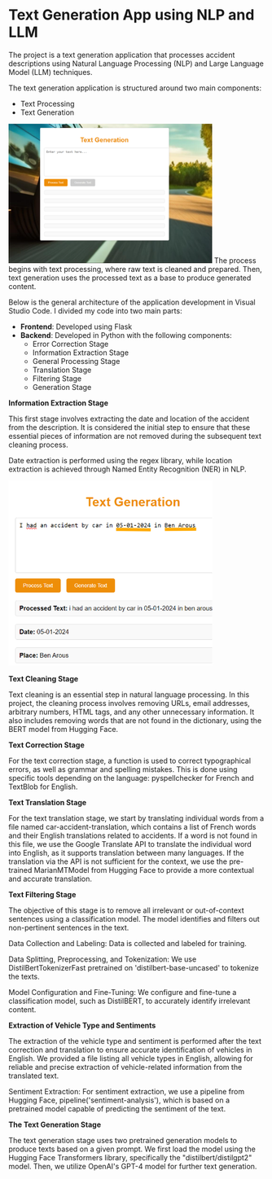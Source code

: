 # Text Generation App using NLP and LLM

The project is a text generation application that processes accident descriptions using Natural Language Processing (NLP) and Large Language Model (LLM) techniques.

The text generation application is structured around two main components:
- Text Processing
- Text Generation
<img src="static/images/GenAI.png" alt="Architecture Diagram" width="400"/>
The process begins with text processing, where raw text is cleaned and prepared. Then, text generation uses the processed text as a base to produce generated content.

Below is the general architecture of the application development in Visual Studio Code. I divided my code into two main parts:
- **Frontend**: Developed using Flask
- **Backend**: Developed in Python with the following components:
  - Error Correction Stage
  - Information Extraction Stage
  - General Processing Stage
  - Translation Stage
  - Filtering Stage
  - Generation Stage

**Information Extraction Stage**

This first stage involves extracting the date and location of the accident from the description. It is considered the initial step to ensure that these essential pieces of information are not removed during the subsequent text cleaning process.

Date extraction is performed using the regex library, while location extraction is achieved through Named Entity Recognition (NER) in NLP.

<img src="static/images/Date_place.png" alt="Architecture Diagram" width="400"/>

**Text Cleaning Stage**

Text cleaning is an essential step in natural language processing. In this project, the cleaning process involves removing URLs, email addresses, arbitrary numbers, HTML tags, and any other unnecessary information. It also includes removing words that are not found in the dictionary, using the BERT model from Hugging Face.

**Text Correction Stage**

For the text correction stage, a function is used to correct typographical errors, as well as grammar and spelling mistakes. This is done using specific tools depending on the language: pyspellchecker for French and TextBlob for English.

**Text Translation Stage**

For the text translation stage, we start by translating individual words from a file named car-accident-translation, which contains a list of French words and their English translations related to accidents. If a word is not found in this file, we use the Google Translate API to translate the individual word into English, as it supports translation between many languages. If the translation via the API is not sufficient for the context, we use the pre-trained MarianMTModel from Hugging Face to provide a more contextual and accurate translation.

**Text Filtering Stage**

The objective of this stage is to remove all irrelevant or out-of-context sentences using a classification model. The model identifies and filters out non-pertinent sentences in the text.

Data Collection and Labeling: Data is collected and labeled for training.

Data Splitting, Preprocessing, and Tokenization: We use DistilBertTokenizerFast pretrained on 'distilbert-base-uncased' to tokenize the texts.

Model Configuration and Fine-Tuning: We configure and fine-tune a classification model, such as DistilBERT, to accurately identify irrelevant content.


**Extraction of Vehicle Type and Sentiments**

The extraction of the vehicle type and sentiment is performed after the text correction and translation to ensure accurate identification of vehicles in English. We provided a file listing all vehicle types in English, allowing for reliable and precise extraction of vehicle-related information from the translated text.

Sentiment Extraction:
For sentiment extraction, we use a pipeline from Hugging Face, pipeline('sentiment-analysis'), which is based on a pretrained model capable of predicting the sentiment of the text.


**The Text Generation Stage**

The text generation stage uses two pretrained generation models to produce texts based on a given prompt. We first load the model using the Hugging Face Transformers library, specifically the "distilbert/distilgpt2" model. Then, we utilize OpenAI's GPT-4 model for further text generation.








